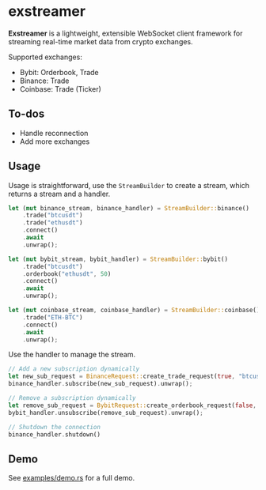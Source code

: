 # exstreamer

**Exstreamer** is a lightweight, extensible WebSocket client framework for streaming real-time market data from crypto exchanges.

Supported exchanges:
- Bybit: Orderbook, Trade
- Binance: Trade
- Coinbase: Trade (Ticker)

## To-dos
- Handle reconnection
- Add more exchanges

## Usage

Usage is straightforward, use the `StreamBuilder` to create a stream, which returns a stream and a handler.
```rust
let (mut binance_stream, binance_handler) = StreamBuilder::binance()
    .trade("btcusdt")
    .trade("ethusdt")
    .connect()
    .await
    .unwrap();

let (mut bybit_stream, bybit_handler) = StreamBuilder::bybit()
    .trade("btcusdt")
    .orderbook("ethusdt", 50)
    .connect()
    .await
    .unwrap();

let (mut coinbase_stream, coinbase_handler) = StreamBuilder::coinbase()
    .trade("ETH-BTC")
    .connect()
    .await
    .unwrap();
```

Use the handler to manage the stream.
```rust
// Add a new subscription dynamically
let new_sub_request = BinanceRequest::create_trade_request(true, "btcusdt", None);
binance_handler.subscribe(new_sub_request).unwrap();

// Remove a subscription dynamically
let remove_sub_request = BybitRequest::create_orderbook_request(false, "ethusdt", 50, None);
bybit_handler.unsubscribe(remove_sub_request).unwrap();

// Shutdown the connection
binance_handler.shutdown()
```

## Demo

See [examples/demo.rs](examples/demo.rs) for a full demo.